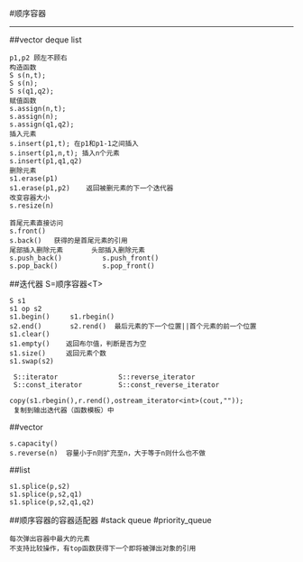 #顺序容器
***
##vector deque list
```aidl
p1,p2 顾左不顾右
构造函数
S s(n,t);
S s(n);
S s(q1,q2);
赋值函数
s.assign(n,t);
s.assign(n);
s.assign(q1,q2);
插入元素
s.insert(p1,t); 在p1和p1-1之间插入
s.insert(p1,n,t); 插入n个元素
s.insert(p1,q1,q2)
删除元素
s1.erase(p1)
s1.erase(p1,p2)    返回被删元素的下一个迭代器
改变容器大小
s.resize(n)
```
```aidl
首尾元素直接访问
s.front()
s.back()   获得的是首尾元素的引用
尾部插入删除元素       头部插入删除元素
s.push_back()          s.push_front()
s.pop_back()           s.pop_front()
```
##迭代器 S=顺序容器\<T>
```aidl
S s1
s1 op s2
s1.begin()     s1.rbegin()
s2.end()       s2.rend()  最后元素的下一个位置||首个元素的前一个位置
s1.clear()
s1.empty()    返回布尔值，判断是否为空
s1.size()     返回元素个数
s1.swap(s2)

 S::iterator               S::reverse_iterator
 S::const_iterator         S::const_reverse_iterator

copy(s1.rbegin(),r.rend(),ostream_iterator<int>(cout,""));
 复制到输出迭代器（函数模板）中
```
##vector
```aidl
s.capacity()
s.reverse(n)  容量小于n则扩充至n，大于等于n则什么也不做
```
##list
```aidl
s1.splice(p,s2)
s1.splice(p,s2,q1)
s1.splice(p,s2,q1,q2)
```
##顺序容器的容器适配器
#stack   queue
#priority_queue
```aidl
每次弹出容器中最大的元素
不支持比较操作，有top函数获得下一个即将被弹出对象的引用
```